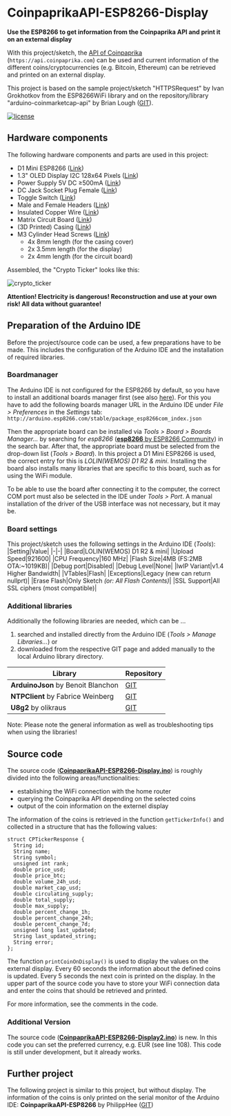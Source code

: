 # CoinpaprikaAPI-ESP8266-Display

**Use the ESP8266 to get information from the Coinpaprika API and print it on an external display**

With this project/sketch, the [API of Coinpaprika](https://api.coinpaprika.com) (`https://api.coinpaprika.com`) can be used and current information of the different coins/cryptocurrencies (e.g. Bitcoin, Ethereum) can be retrieved and printed on an external display.

This project is based on the sample project/sketch "HTTPSRequest" by Ivan Grokhotkov from the ESP8266WiFi library and on the repository/library "arduino-coinmarketcap-api" by Brian Lough ([GIT](https://github.com/witnessmenow/arduino-coinmarketcap-api)).

[![license](https://img.shields.io/badge/license-MIT-orange.svg)](LICENSE)

## Hardware components
The following hardware components and parts are used in this project:
- D1 Mini ESP8266 ([Link](https://amzn.to/2QwETcy))
- 1.3" OLED Display I2C 128x64 Pixels ([Link](https://amzn.to/3e8u20L))
- Power Supply 5V DC &#8805;500mA ([Link](https://amzn.to/3uZEFd8))
- DC Jack Socket Plug Female ([Link](https://amzn.to/3mUrJSJ))
- Toggle Switch ([Link](https://amzn.to/2OUV42W))
- Male and Female Headers ([Link](https://amzn.to/3tsMK9A))
- Insulated Copper Wire ([Link](https://amzn.to/3sqMl6v))
- Matrix Circuit Board ([Link](https://www.reichelt.de/lochrasterplatine-hartpapier-50x100mm-h25pr050-p8268.html))
- (3D Printed) Casing ([Link](https://www.thingiverse.com/thing:4831865))
- M3 Cylinder Head Screws ([Link](https://www.reichelt.de/zylinderkopfschrauben-schlitz-m3-8-mm-szk-m3x8-200-p65693.html))
    - 4x 8mm length (for the casing cover)
    - 2x 3.5mm length (for the display)
    - 2x 4mm length (for the circuit board)

Assembled, the "Crypto Ticker" looks like this:

![crypto_ticker](https://user-images.githubusercontent.com/81238678/115126510-cd84a100-9fcf-11eb-881d-0415081a4e98.jpg)

**Attention! Electricity is dangerous!
Reconstruction and use at your own risk!
All data without guarantee!**

## Preparation of the Arduino IDE
Before the project/source code can be used, a few preparations have to be made. This includes the configuration of the Arduino IDE and the installation of required libraries.

### Boardmanager
The Arduino IDE is not configured for the ESP8266 by default, so you have to install an additional boards manager first (see also [here](https://github.com/esp8266/Arduino)). For this you have to add the following boards manager URL in the Arduino IDE under *File > Preferences* in the *Settings* tab: `http://arduino.esp8266.com/stable/package_esp8266com_index.json`

Then the appropriate board can be installed via *Tools > Board > Boards Manager...* by searching for *esp8266* ([**esp8266** by ESP8266 Community](https://github.com/esp8266/Arduino)) in the search bar. After that, the appropriate board must be selected from the drop-down list (*Tools > Board*). In this project a D1 Mini ESP8266 is used, the correct entry for this is *LOLIN(WEMOS) D1 R2 & mini*. Installing the board also installs many libraries that are specific to this board, such as for using the WiFi module.

To be able to use the board after connecting it to the computer, the correct COM port must also be selected in the IDE under *Tools > Port*. A manual installation of the driver of the USB interface was not necessary, but it may be.

### Board settings
This project/sketch uses the following settings in the Arduino IDE (*Tools*):
|Setting|Value|
|-|-|
|Board|LOLIN(WEMOS) D1 R2 & mini|
|Upload Speed|921600|
|CPU Frequency|160 MHz|
|Flash Size|4MB (FS:2MB OTA:~1019KB)|
|Debug port|Disabled|
|Debug Level|None|
|lwIP Variant|v1.4 Higher Bandwidth|
|VTables|Flash|
|Exceptions|Legacy (new can return nullprt)|
|Erase Flash|Only Sketch *(or: All Flash Contents)*|
|SSL Support|All SSL ciphers (most compatible)|

### Additional libraries
Additionally the following libraries are needed, which can be ...
1. searched and installed directly from the Arduino IDE (*Tools > Manage Libraries...*) or
2. downloaded from the respective GIT page and added manually to the local Arduino library directory.

|Library|Repository|
|-|-|
|**ArduinoJson** by Benoit Blanchon|[GIT](https://github.com/bblanchon/ArduinoJson)|
|**NTPClient** by Fabrice Weinberg|[GIT](https://github.com/arduino-libraries/NTPClient)|
|**U8g2** by olikraus|[GIT](https://github.com/olikraus/u8g2)|

Note: Please note the general information as well as troubleshooting tips when using the libraries!


## Source code
The source code ([**CoinpaprikaAPI-ESP8266-Display.ino**](CoinpaprikaAPI-ESP8266-Display.ino)) is roughly divided into the following areas/functionalities:
- establishing the WiFi connection with the home router
- querying the Coinpaprika API depending on the selected coins
- output of the coin information on the externel display

The information of the coins is retrieved in the function `getTickerInfo()` and collected in a structure that has the following values:
```
struct CPTickerResponse {
  String id;
  String name;
  String symbol;
  unsigned int rank;
  double price_usd;
  double price_btc;
  double volume_24h_usd;
  double market_cap_usd;
  double circulating_supply;
  double total_supply;
  double max_supply;
  double percent_change_1h;
  double percent_change_24h;
  double percent_change_7d;
  unsigned long last_updated;
  String last_updated_string;
  String error;
};
```

The function `printCoinOnDisplay()` is used to display the values on the external display. Every 60 seconds the information about the defined coins is updated. Every 5 seconds the next coin is printed on the display. In the upper part of the source code you have to store your WiFi connection data and enter the coins that should be retrieved and printed.

For more information, see the comments in the code.

### Additional Version 
The source code ([**CoinpaprikaAPI-ESP8266-Display2.ino**](CoinpaprikaAPI-ESP8266-Display2.ino)) is new. In this code you can set the preferred currency, e.g. EUR (see line 108). This code is still under development, but it already works.

## Further project
The following project is similar to this project, but without display. The information of the coins is only printed on the serial monitor of the Arduino IDE:
**CoinpaprikaAPI-ESP8266** by PhilippHee ([GIT](https://github.com/PhilippHee/CoinpaprikaAPI-ESP8266))
